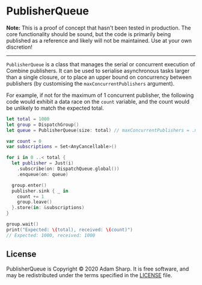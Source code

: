 # PublisherQueue

**Note:** This is a proof of concept that hasn't been tested in production. The
core functionality should be sound, but the code is primarily being published
as a reference and likely will not be maintained. Use at your own discretion!

-----

`PublisherQueue` is a class that manages the serial or concurrent execution of
Combine publishers. It can be used to serialise asynchronous tasks larger than
a single closure, or to place an upper bound on concurrency between publishers
(by customising the `maxConcurrentPublishers` argument).

For example, if not for the maximum of 1 concurrent publisher, the following
code would exhibit a data race on the `count` variable, and the count would be
unlikely to match the expected total.

```swift
let total = 1000
let group = DispatchGroup()
let queue = PublisherQueue(size: total) // maxConcurrentPublishers = .max(1)

var count = 0
var subscriptions = Set<AnyCancellable>()

for i in 0 ..< total {
  let publisher = Just(i)
    .subscribe(on: DispatchQueue.global())
    .enqueue(on: queue)

  group.enter()
  publisher.sink { _ in
    count += 1
    group.leave()
  }.store(in: &subscriptions)
}

group.wait()
print("Expected: \(total), received: \(count)")
// Expected: 1000, received: 1000
```

## License

PublisherQueue is Copyright © 2020 Adam Sharp. It is free software, and
may be redistributed under the terms specified in the [LICENSE][] file.

  [LICENSE]: /LICENSE
